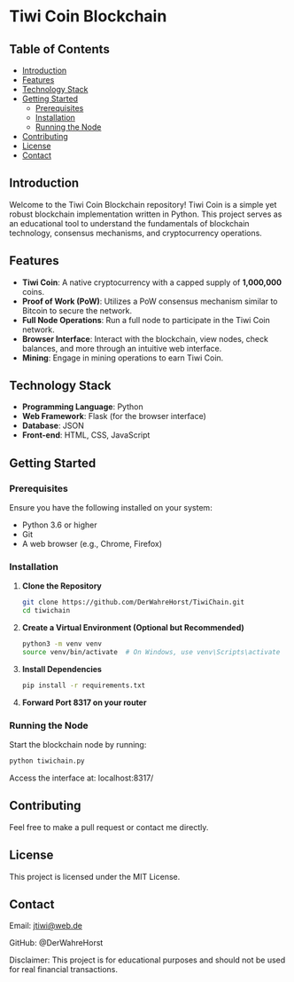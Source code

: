 # Tiwi Coin Blockchain

## Table of Contents

- [Introduction](#introduction)
- [Features](#features)
- [Technology Stack](#technology-stack)
- [Getting Started](#getting-started)
  - [Prerequisites](#prerequisites)
  - [Installation](#installation)
  - [Running the Node](#running-the-node)
- [Contributing](#contributing)
- [License](#license)
- [Contact](#contact)

## Introduction

Welcome to the Tiwi Coin Blockchain repository! Tiwi Coin is a simple yet robust blockchain implementation written in Python. This project serves as an educational tool to understand the fundamentals of blockchain technology, consensus mechanisms, and cryptocurrency operations.

## Features

- **Tiwi Coin**: A native cryptocurrency with a capped supply of **1,000,000** coins.
- **Proof of Work (PoW)**: Utilizes a PoW consensus mechanism similar to Bitcoin to secure the network.
- **Full Node Operations**: Run a full node to participate in the Tiwi Coin network.
- **Browser Interface**: Interact with the blockchain, view nodes, check balances, and more through an intuitive web interface.
- **Mining**: Engage in mining operations to earn Tiwi Coin.

## Technology Stack

- **Programming Language**: Python
- **Web Framework**: Flask (for the browser interface)
- **Database**: JSON
- **Front-end**: HTML, CSS, JavaScript

## Getting Started

### Prerequisites

Ensure you have the following installed on your system:

- Python 3.6 or higher
- Git
- A web browser (e.g., Chrome, Firefox)

### Installation

1. **Clone the Repository**

   ```bash
   git clone https://github.com/DerWahreHorst/TiwiChain.git
   cd tiwichain

2. **Create a Virtual Environment (Optional but Recommended)**

   ```bash
   python3 -m venv venv
   source venv/bin/activate  # On Windows, use venv\Scripts\activate


3. **Install Dependencies**

   ```bash
   pip install -r requirements.txt

4. **Forward Port 8317 on your router**


### Running the Node

  Start the blockchain node by running:

  ```bash
  python tiwichain.py
  ```
Access the interface at: localhost:8317/

## Contributing

Feel free to make a pull request or contact me directly.

## License

This project is licensed under the MIT License.

## Contact

Email: jtiwi@web.de

GitHub: @DerWahreHorst

Disclaimer: This project is for educational purposes and should not be used for real financial transactions.


